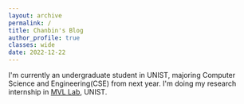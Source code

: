 ```yaml
---
layout: archive
permalink: /
title: Chanbin's Blog
author_profile: true
classes: wide
date: 2022-12-22
---
```

I'm currently an undergraduate student in UNIST, majoring Computer Science and Engineering(CSE) from next year. I'm doing my research internship in [MVL Lab](https://sites.google.com/view/mvllab/home), UNIST.
